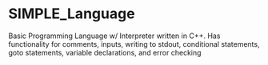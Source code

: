 # SIMPLE_Language
Basic Programming Language w/ Interpreter written in C++. Has functionality for comments, inputs, writing to stdout, conditional statements, goto statements, variable declarations, and error checking
